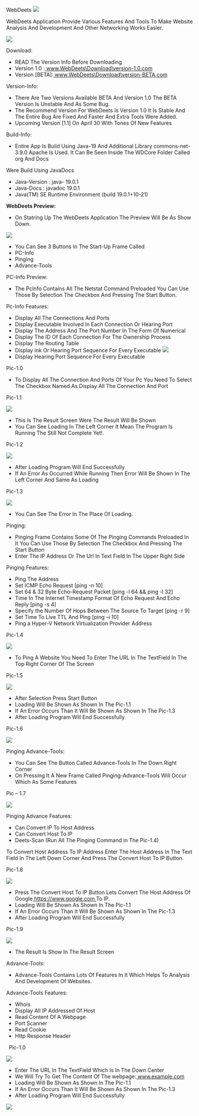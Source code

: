 ﻿WebDeets ![](Aspose.Words.ec24f803-22ca-4b46-8693-81b654352155.001.png)

WebDeets Application Provide Various Features And Tools To Make Website Analysis And Development And Other Networking Works Easier. 

![](Aspose.Words.ec24f803-22ca-4b46-8693-81b654352155.002.jpeg)

Download: 

- READ The Version Info Before Downloading  
- Version 1.0   :[ www.WebDeets\Download\version-1.0.com ](http://www.webdeets/Download/version-1.0.com)
- Version [BETA]:[ www.WebDeets\Download\version-BETA.com ](http://www.webdeets/Download/version-BETA.com)

Version-Info: 

- There Are Two Versions Available BETA And Version 1.0 The BETA Version Is Unstable And As Some Bug.  
- The Recommend Version For WebDeets Is Version 1.0 It Is Stable And The Entire Bug Are Fixed And Faster And Extra Tools Were Added. 
- Upcoming Version [1.1] On April 30 With Tones Of New Features  

Build-Info: 

- Entire App Is Build Using Java-19 And Additional Library commons-net-3.9.0 Apache Is Used. It Can Be Seen Inside The WDCore Folder Called org And Docs 

Were Build Using JavaDocs

- Java-Version : java- 19.0.1 
- Java-Docs : javadoc 19.0.1 
- Java(TM) SE Runtime Environment (build 19.0.1+10-21) 

**WebDeets Preview:** 

- On Statring Up The WebDeets Application The Preview Will Be As Show Down.

![](Aspose.Words.ec24f803-22ca-4b46-8693-81b654352155.003.jpeg)

- You Can See 3 Buttons In The Start-Up Frame Called
- PC-Info
- Pinging
- Advance-Tools

PC-Info Preview: 

- The PcInfo Contains All The Netstat Command Preloaded You Can Use Those By Selection The Checkbox And Pressing The Start Button.

Pc-Info Features: 

- Display All The Connections And Ports 
- Display Executable Involved In Each Connection Or Hearing Port 
- Display The Address And The Port Number In The Form Of Numerical 
- Display The ID Of Each Connection For The Ownership Process 
- Display The Routing Table 
- Display ink Or Hearing Port Sequence For Every Executable ![](Aspose.Words.ec24f803-22ca-4b46-8693-81b654352155.004.jpeg)
- Display Hearing Port Sequence For Every Executable 

Pic-1.0 

- To Display All The Connection And Ports Of Your Pc You Need To Select The Checkbox Named As Display All The Connection And Port

Pic-1.1 

![](Aspose.Words.ec24f803-22ca-4b46-8693-81b654352155.005.jpeg)

- This Is The Result Screen Were The Result Will Be Shown 
- You Can See Loading In The Left Corner It Mean The Program Is Running The Still Not Complete Yet!. 

Pic-1.2 

![](Aspose.Words.ec24f803-22ca-4b46-8693-81b654352155.006.jpeg)

- After Loading Program Will End Successfully 
- If An Error As Occurred While Running Then Error Will Be Shown In The Left Corner And Same As Loading  

Pic-1.3 

![](Aspose.Words.ec24f803-22ca-4b46-8693-81b654352155.007.jpeg)

- You Can See The Error In The Place Of Loading. 

Pinging: 

- Pinging Frame Contains Some Of The Pinging Commands Preloaded In It You Can Use Those By Selection The Checkbox And Pressing The Start Button 
- Enter The IP Address Or The Url In Text Field In The Upper Right Side   

Pinging Features: 

- Ping The Address 
- Set ICMP Echo Request [ping -n 10] 
- Set 64 & 32 Byte Echo-Request Packet [ping -l 64 && ping -l 32] 
- Time In The Internet Timestamp Format Of Echo Request And Echo Reply [ping -s 4] 
- Specify the Number Of Hops Between The Source To Target      [ping -r 9] 
- Set Time To Live TTL And Ping [ping –i 10] 
- Ping a Hyper-V Network Virtualization Provider Address 

Pic-1.4 

![](Aspose.Words.ec24f803-22ca-4b46-8693-81b654352155.008.jpeg)

- To Ping A Website You Need To Enter The URL In The TextField  In The Top Right Corner Of The Screen 

Pic-1.5 

![](Aspose.Words.ec24f803-22ca-4b46-8693-81b654352155.009.jpeg)

- After Selection Press Start Button 
- Loading Will Be Shown As Shown In The Pic-1.1 
- If An Error Occurs Than It Will Be Shown As Shown In The Pic-1.3 
- After Loading Program Will End Successfully  

Pic-1.6 

![](Aspose.Words.ec24f803-22ca-4b46-8693-81b654352155.010.jpeg)

Pinging Advance-Tools: 

- You Can See The Button Called Advance-Tools In The Down Right Corner 
- On Pressing It A New Frame Called Pinging-Advance-Tools Will Occur Which As Some Features  

Pic – 1.7 

![](Aspose.Words.ec24f803-22ca-4b46-8693-81b654352155.011.jpeg)

Pinging Advance Features: 

- Can Convert IP To Host Address 
- Can Convert Host To IP 
- Deets-Scan (Run All The Pinging Command in The Pic-1.4) 

To Convert Host Address To IP Address Enter The Host Address In The Text Field In The Left Down Corner And Press The Convert Host To IP Button. 

Pic-1.8 

![](Aspose.Words.ec24f803-22ca-4b46-8693-81b654352155.012.jpeg)

- Press The Convert Host To IP Button Lets Convert The Host Address Of Google[ https://www.google.com ](https://www.google.com/)To IP. 
- Loading Will Be Shown As Shown In The Pic-1.1 
- If An Error Occurs Than It Will Be Shown As Shown In The Pic-1.3 
- After Loading Program Will End Successfully  

Pic-1.9 

![](Aspose.Words.ec24f803-22ca-4b46-8693-81b654352155.013.jpeg)

- The Result Is Show In The Result Screen 

Advance-Tools: 

- Advance-Tools Contains Lots Of Features In It Which Helps To Analysis And Development Of Websites.

Advance-Tools Features: 

- Whois 
- Display All IP Addressed Of Host 
- Read Content Of A Webpage 
- Port Scanner 
- Read Cookie 
- Http Response Header 

` `Pic-1.0

![](Aspose.Words.ec24f803-22ca-4b46-8693-81b654352155.014.jpeg)

- Enter The URL In The TextField Which Is In The Down Center 
- We Will Try To Get The Content Of The webpage:[ www.example.com ](http://www.example.com/)
- Loading Will Be Shown As Shown In The Pic-1.1 
- If An Error Occurs Than It Will Be Shown As Shown In The Pic-1.3 
- After Loading Program Will End Successfully  

![](Aspose.Words.ec24f803-22ca-4b46-8693-81b654352155.015.jpeg)
